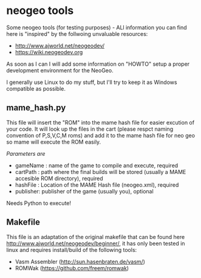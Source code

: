 # neogeo tools
Some neogeo tools (for testing purposes) - ALl information you can find here is "inspired" by the follwoing unvaluable resources:

* http://www.ajworld.net/neogeodev/
* https://wiki.neogeodev.org

As soon as I can I will add some information on "HOWTO" setup a proper development environment for the NeoGeo.

I generally use Linux to do my stuff, but I'll try to keep it as Windows compatible as possible.

## mame_hash.py

This file will insert the "ROM" into the mame hash file for easier excution of your code. It will look up the files in the cart (please respct naming convention of P,S,V,C,M roms) and add it to the mame hash file for neo geo so mame will execute the ROM easily.

_Parameters are_
* gameName : name of the game to compile and execute, required
* cartPath : path where the final builds will be stored (usually a MAME accesible ROM directory), required
* hashFile : Location of the MAME Hash file (neogeo.xml), required
* publisher: publisher of the game (usually you), optional

Needs Python to execute!

## Makefile

This file is an adaptation of the original makefile that can be found here http://www.ajworld.net/neogeodev/beginner/, it has only been tested in linux and requires install/build of the following tools:

* Vasm Assembler (http://sun.hasenbraten.de/vasm/)
* ROMWak (https://github.com/freem/romwak)

